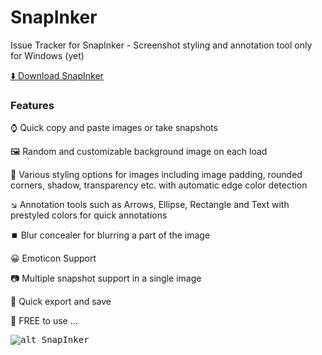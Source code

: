 # SnapInker
Issue Tracker for SnapInker - Screenshot styling and annotation tool only for Windows (yet)

[⬇️ Download SnapInker](https://github.com/snapinker/snapinker/releases)

### Features
⌚ Quick copy and paste images or take snapshots

🖼️ Random and customizable background image on each load

🎨 Various styling options for images including image padding, rounded corners, shadow, transparency etc. with automatic edge color detection

↘️ Annotation tools such as Arrows, Ellipse, Rectangle and Text with prestyled colors for quick annotations

⏹️ Blur concealer for blurring a part of the image

😀 Emoticon Support

📷 Multiple snapshot support in a single image

💾 Quick export and save

💖 FREE to use
... 

<kbd>![alt SnapInker](https://snapinker.com/snapinker.png)</kbd>


